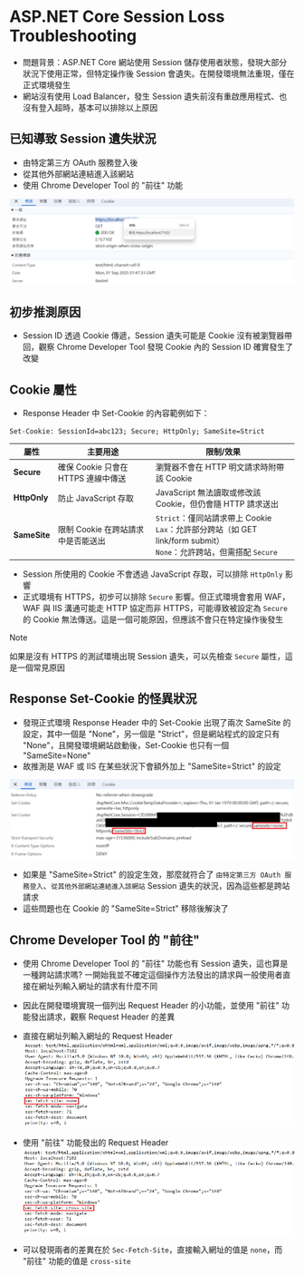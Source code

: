 ﻿# ASP.NET Core Session Loss Troubleshooting

- 問題背景：ASP.NET Core 網站使用 Session 儲存使用者狀態，發現大部分狀況下使用正常，但特定操作後 Session 會遺失。在開發環境無法重現，僅在正式環境發生
- 網站沒有使用 Load Balancer，發生 Session 遺失前沒有重啟應用程式、也沒有登入超時，基本可以排除以上原因

## 已知導致 Session 遺失狀況

- 由特定第三方 OAuth 服務登入後
- 從其他外部網站連結進入該網站
- 使用 Chrome Developer Tool 的 "前往" 功能

![](01.png)

## 初步推測原因

- Session ID 透過 Cookie 傳遞，Session 遺失可能是 Cookie 沒有被瀏覽器帶回，觀察 Chrome Developer Tool 發現 Cookie 內的 Session ID 確實發生了改變

## Cookie 屬性

- Response Header 中 Set-Cookie 的內容範例如下：

```
Set-Cookie: SessionId=abc123; Secure; HttpOnly; SameSite=Strict
```

| 屬性          | 主要用途                          | 限制/效果                                                                                             |
| ------------ | -------------------------------- | ---------------------------------------------------------------------------------------------------- |
| **Secure**   | 確保 Cookie 只會在 HTTPS 連線中傳送 | 瀏覽器不會在 HTTP 明文請求時附帶該 Cookie                                                                 |
| **HttpOnly** | 防止 JavaScript 存取              | JavaScript 無法讀取或修改該 Cookie，但仍會隨 HTTP 請求送出                                                 |
| **SameSite** | 限制 Cookie 在跨站請求中是否能送出   | `Strict`：僅同站請求帶上 Cookie<br> `Lax`：允許部分跨站（如 GET link/form submit）<br> `None`：允許跨站，但需搭配 `Secure` |


- Session 所使用的 Cookie 不會透過 JavaScript 存取，可以排除 `HttpOnly` 影響
- 正式環境有 HTTPS，初步可以排除 `Secure` 影響。但正式環境會套用 WAF，WAF 與 IIS 溝通可能走 HTTP 協定而非 HTTPS，可能導致被設定為 `Secure` 的 Cookie 無法傳送。這是一個可能原因，但應該不會只在特定操作後發生

> [!NOTE]  
> 如果是沒有 HTTPS 的測試環境出現 Session 遺失，可以先檢查 `Secure` 屬性，這是一個常見原因

## Response Set-Cookie 的怪異狀況

- 發現正式環境 Response Header 中的 Set-Cookie 出現了兩次 SameSite 的設定，其中一個是 "None"，另一個是 "Strict"，但是網站程式的設定只有 "None"，且開發環境網站啟動後，Set-Cookie 也只有一個 "SameSite=None"
- 故推測是 WAF 或 IIS 在某些狀況下會額外加上 "SameSite=Strict" 的設定

![](02.png)

- 如果是 "SameSite=Strict" 的設定生效，那麼就符合了 `由特定第三方 OAuth 服務登入`、`從其他外部網站連結進入該網站` Session 遺失的狀況，因為這些都是跨站請求
- 這些問題也在 Cookie 的 "SameSite=Strict" 移除後解決了

## Chrome Developer Tool 的 "前往"

- 使用 Chrome Developer Tool 的 "前往" 功能也有 Session 遺失，這也算是一種跨站請求嗎? 一開始我並不確定這個操作方法發出的請求與一般使用者直接在網址列輸入網址的請求有什麼不同
- 因此在開發環境實現一個列出 Request Header 的小功能，並使用 "前往" 功能發出請求，觀察 Request Header 的差異

- 直接在網址列輸入網址的 Request Header
![](03.png)

- 使用 "前往" 功能發出的 Request Header
![](04.png)

- 可以發現兩者的差異在於 `Sec-Fetch-Site`，直接輸入網址的值是 `none`，而 "前往" 功能的值是 `cross-site`
